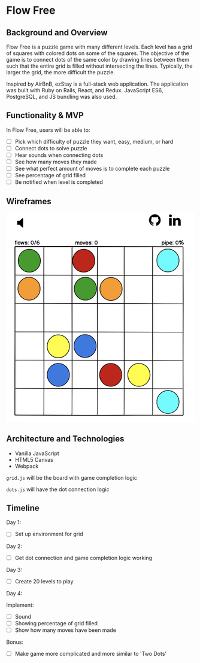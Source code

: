 # Flow Free

## Background and Overview

Flow Free is a puzzle game with many different levels. Each level has a grid of squares with colored dots on some of the squares. The objective of the game is to connect dots of the same color by drawing lines between them such that the entire grid is filled without intersecting the lines. Typically, the larger the grid, the more difficult the puzzle.

Inspired by AirBnB, ezStay is a full-stack web application. The application was built with Ruby on Rails, React, and Redux. JavaScript ES6, PostgreSQL, and JS bundling was also used.

## Functionality & MVP

In Flow Free, users will be able to:

- [ ] Pick which difficulty of puzzle they want, easy, medium, or hard
- [ ] Connect dots to solve puzzle
- [ ] Hear sounds when connecting dots
- [ ] See how many moves they made
- [ ] See what perfect amount of moves is to complete each puzzle
- [ ] See percentage of grid filled
- [ ] Be notified when level is completed

## Wireframes

![alt text](https://github.com/FeygelsonE/Wireframe-Screenshots/blob/master/Screen%20Shot%202018-02-12%20at%201.29.23%20AM.png)

## Architecture and Technologies

* Vanilla JavaScript
* HTML5 Canvas
* Webpack

`grid.js` will be the board with game completion logic

`dots.js` will have the dot connection logic

## Timeline

Day 1:

- [ ] Set up environment for grid

Day 2:

- [ ] Get dot connection and game completion logic working

Day 3:

- [ ] Create 20 levels to play

Day 4:

Implement:
- [ ] Sound
- [ ] Showing percentage of grid filled
- [ ] Show how many moves have been made

Bonus:

- [ ] Make game more complicated and more similar to 'Two Dots'

